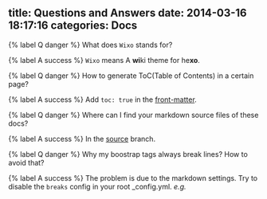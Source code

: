 title: Questions and Answers
date: 2014-03-16 18:17:16
categories: Docs
---

{% label Q danger %} What does `Wixo` stands for?

{% label A success %} `Wixo` means A **wi**ki theme for he**xo**.

{% label Q danger %} How to generate ToC(Table of Contents) in a certain page?

{% label A success %} Add `toc: true` in the [front-matter](https://github.com/wzpan/hexo-theme-freemind#front-matter).

{% label Q danger %} Where can I find your markdown source files of these docs?

{% label A success %} In the [source](https://github.com/wzpan/hexo-theme-wixo/tree/source) branch.

{% label Q danger %} Why my boostrap tags always break lines? How to avoid that?

{% label A success %} The problem is due to the markdown settings. Try to disable the `breaks` config in your root _config.yml. *e.g.*

<script src="https://gist.github.com/wzpan/9967986.js"></script>
